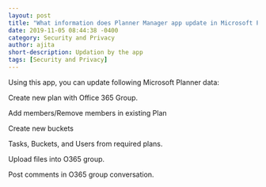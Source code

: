 ```yaml
---
layout: post
title: "What information does Planner Manager app update in Microsoft Planner?"
date: 2019-11-05 08:44:38 -0400
category: Security and Privacy
author: ajita
short-description: Updation by the app
tags: [Security and Privacy]
---
```

Using this app, you can update following Microsoft Planner data: 

Create new plan with Office 365 Group. 

Add members/Remove members in existing Plan 

Create new buckets 

Tasks, Buckets, and Users from required plans. 

Upload files into O365 group. 

Post comments in O365 group conversation. 
